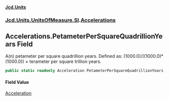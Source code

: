 #### [Jcd.Units](index.md 'index')
### [Jcd.Units.UnitsOfMeasure.SI](Jcd.Units.UnitsOfMeasure.SI.md 'Jcd.Units.UnitsOfMeasure.SI').[Accelerations](Accelerations.md 'Jcd.Units.UnitsOfMeasure.SI.Accelerations')

## Accelerations.PetameterPerSquareQuadrillionYears Field

A(n) petameter per square quadrillion years. Defined as: (1000.0)/((1000.0)*(1000.0)) × terameter per square trillion years.

```csharp
public static readonly Acceleration PetameterPerSquareQuadrillionYears;
```

#### Field Value
[Acceleration](Acceleration.md 'Jcd.Units.UnitTypes.Acceleration')